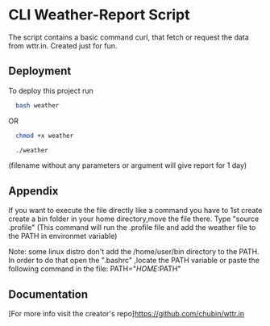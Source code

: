 
# CLI Weather-Report Script

The script contains a basic command curl, that fetch or request the data from wttr.in.
Created just for fun.



## Deployment

To deploy this project run

```bash
  bash weather
```
OR
```bash
  chmod +x weather
```
```bash
  ./weather 
```
(filename without any parameters or argument will give report for 1 day)




## Appendix

If you want to execute the file directly like a command you have to 1st create
create a bin folder in your home directory,move the file there. Type "source .profile"
(This command will run the .profile file and add the weather file to the PATH in environmet variable)


Note: some linux distro don't add the /home/user/bin directory to the PATH. In order to do that open the ".bashrc"
,locate the PATH variable or paste the following command in the file:
PATH="$HOME:$PATH"


## Documentation

[For more info visit the creator's repo]https://github.com/chubin/wttr.in

